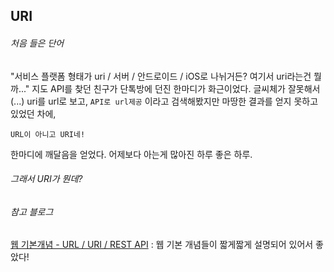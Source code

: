 ## URI

###### 처음 들은 단어

"서비스 플랫폼 형태가 uri / 서버 / 안드로이드 / iOS로 나뉘거든? 여기서 uri라는건 뭘까..."
지도 API를 찾던 친구가 단톡방에 던진 한마디가 화근이었다. 
글씨체가 잘못해서(...) uri를  url로 보고, ```API로 url제공``` 이라고 검색해봤지만 마땅한 결과를 얻지 못하고 있었던 차에,

    URL이 아니고 URI네! 

한마디에 깨달음을 얻었다. 어제보다 아는게 많아진 하루 좋은 하루.

###### 그래서 URI가 뭔데? 




###### 참고 블로그
[웹 기본개념 - URL / URI / REST API](http://jinbroing.tistory.com/68)
: 웹 기본 개념들이 짧게짧게 설명되어 있어서 좋았다!
